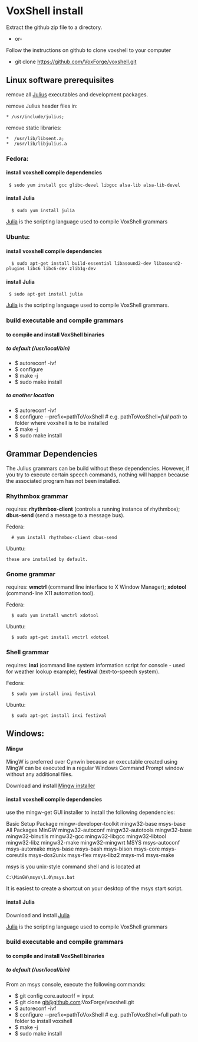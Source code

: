 # VoxShell install

Extract the github zip file to a directory.

- or- 

Follow the instructions on github to clone voxshell to your computer

  * git clone https://github.com/VoxForge/voxshell.git

## Linux software prerequisites

  remove all [Julius](http://julius.osdn.jp/en_index.php) executables and development packages.

  remove Julius header files in: 

    * /usr/include/julius; 

  remove static libraries:

    *  /usr/lib/libsent.a; 
    *  /usr/lib/libjulius.a

###  Fedora:

#### install voxshell compile dependencies

     $ sudo yum install gcc glibc-devel libgcc alsa-lib alsa-lib-devel

#### install Julia

      $ sudo yum install julia

  [Julia](http://julialang.org/) is the scripting language used to compile VoxShell grammars

### Ubuntu:

#### install voxshell compile dependencies

      $ sudo apt-get install build-essential libasound2-dev libasound2-plugins libc6 libc6-dev zlib1g-dev 

#### install Julia

     $ sudo apt-get install julia

  [Julia](http://julialang.org/) is the scripting language used to compile VoxShell grammars.


### build executable and compile grammars

#### to compile and install VoxShell binaries
##### to default (/usr/local/bin)

  * $ autoreconf -ivf
  * $ configure
  * $ make -j
  * $ sudo make install

##### to another location

  * $ autoreconf -ivf
  * $ configure --prefix=pathToVoxShell      # e.g. pathToVoxShell=*full path* to folder where voxshell is to be installed
  * $ make -j
  * $ sudo make install

## Grammar Dependencies

  The Julius grammars can be build without these dependencies.  However, if you try to execute certain speech commands, nothing will happen because the associated program has not been installed.

### Rhythmbox grammar 

  requires: **rhythmbox-client** (controls a running instance of rhythmbox); **dbus-send** (send a message to a message bus).

  Fedora:

      # yum install rhythmbox-client dbus-send

  Ubuntu:

    these are installed by default.

### Gnome grammar 

  requires: **wmctrl** (command line interface to X Window Manager); **xdotool** (command-line X11 automation tool).

  Fedora:

      $ sudo yum install wmctrl xdotool

  Ubuntu:

      $ sudo apt-get install wmctrl xdotool

### Shell grammar

  requires: **inxi** (command line system information script for console - used for weather lookup example); **festival** (text-to-speech system).

  Fedora:

      $ sudo yum install inxi festival

  Ubuntu:

      $ sudo apt-get install inxi festival



##  Windows:

#### Mingw
  
  MingW is preferred over Cynwin because an executable created using MingW 
  can be executed in a regular Windows Command Prompt window without any
  additional files. 

  Download and install [Mingw installer](http://www.mingw.org/category/wiki/download) 

#### install voxshell compile dependencies

  use the mingw-get GUI installer to install the following dependencies:

  Basic Setup
    Package
      mingw-developer-toolkit
      mingw32-base
      msys-base
  All Packages
    MinGW
      mingw32-autoconf
      mingw32-autotools
      mingw32-base
      mingw32-binutils
      mingw32-gcc
      mingw32-libgcc
      mingw32-libtool
      mingw32-libz
      mingw32-make
      mingw32-mingwrt
    MSYS
      msys-autoconf
      msys-automake
      msys-base
      msys-bash
      msys-bison
      msys-core
      msys-coreutils
      msys-dos2unix
      msys-flex
      msys-libz2
      msys-m4
      msys-make

  msys is you unix-style command shell and is located at

    C:\MinGW\msys\1.0\msys.bat

  It is easiest to create a shortcut on your desktop of the msys start script.

#### install Julia

  Download and install [Julia](http://julialang.org/downloads/)

  [Julia](http://julialang.org/) is the scripting language used to compile VoxShell grammars


### build executable and compile grammars

#### to compile and install VoxShell binaries
##### to default (/usr/local/bin)

  From an msys console, execute the following commands:

  * $ git config core.autocrlf = input
  * $ git clone git@github.com:VoxForge/voxshell.git
  * $ autoreconf -ivf
  * $ configure --prefix=pathToVoxShell      # e.g. pathToVoxShell=full path to folder to install voxshell
  * $ make -j
  * $ sudo make install

  


